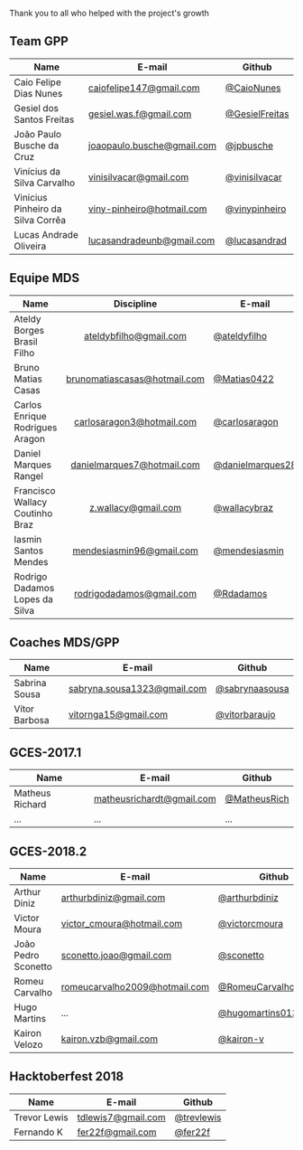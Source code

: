 Thank you to all who helped with the project's growth

## Team GPP

| Name  |  E-mail  |   Github  |  
|---|---|--- |
|Caio Felipe Dias Nunes|caiofelipe147@gmail.com|[@CaioNunes](https://github.com/CaioNunes)|  
|Gesiel dos Santos Freitas|gesiel.was.f@gmail.com|[@GesielFreitas](https://github.com/GesielFreitas)|  
|João Paulo Busche da Cruz|joaopaulo.busche@gmail.com|[@jpbusche](https://github.com/jpbusche)| 
|Vinícius da Silva Carvalho|vinisilvacar@gmail.com|[@vinisilvacar](https://github.com/vinisilvacar)|   
|Vinicius Pinheiro da Silva Corrêa|viny-pinheiro@hotmail.com|[@vinypinheiro](https://github.com/vinypinheiro)|  
|Lucas Andrade Oliveira|lucasandradeunb@gmail.com|[@lucasandrad](https://github.com/lucasandrad)|  

## Equipe MDS

| Name |  Discipline  |  E-mail  |   Github  |  
|---|:---:|---|--- |
|Ateldy Borges Brasil Filho|ateldybfilho@gmail.com|[@ateldyfilho](https://github.com/ateldyfilho)|  
|Bruno Matias Casas |brunomatiascasas@hotmail.com|[@Matias0422](https://github.com/Matias0422)|  
|Carlos Enrique Rodrigues Aragon|carlosaragon3@hotmail.com|[@carlosaragon](https://github.com/carlosaragon)| 
|Daniel Marques Rangel|danielmarques7@hotmail.com|[@danielmarques28](https://github.com/danielmarques28)|   
|Francisco Wallacy Coutinho Braz|z.wallacy@gmail.com|[@wallacybraz](https://github.com/wallacybraz)|
|Iasmin Santos Mendes|mendesiasmin96@gmail.com|[@mendesiasmin](https://github.com/mendesiasmin)|
|Rodrigo Dadamos Lopes da Silva|rodrigodadamos@gmail.com|[@Rdadamos](https://github.com/Rdadamos)|     

## Coaches MDS/GPP

| Name        |  E-mail                   |   Github  |  
|-------------|---------------------------|--- |
|Sabrina Sousa|sabryna.sousa1323@gmail.com|[@sabrynaasousa](https://github.com/sabrynaasousa)|  
|Vítor Barbosa|vitornga15@gmail.com       |[@vitorbaraujo](https://github.com/vitorbaraujo)| 


## GCES-2017.1

| Name        |  E-mail        |   Github  |  
|-------------|---------------------------|--- |
|Matheus Richard | matheusrichardt@gmail.com |[@MatheusRich](https://github.com/MatheusRich)|  
| ... | ...      | ...| 

## GCES-2018.2

| Name        |  E-mail       |   Github  |  
|-------------|---------------|-----------|
| Arthur Diniz | arthurbdiniz@gmail.com |[@arthurbdiniz](https://github.com/arthurbdiniz)   | [@](https://github.com/) |
| Victor Moura | victor_cmoura@hotmail.com    | [@victorcmoura](https://github.com/victorcmoura) |
| João Pedro Sconetto | sconetto.joao@gmail.com    | [@sconetto](https://github.com/sconetto) |
| Romeu Carvalho | romeucarvalho2009@hotmail.com   | [@RomeuCarvalhoAntunes](https://github.com/RomeuCarvalhoAntunes) |
| Hugo Martins | ...    | [@hugomartins013](https://github.com/hugomartins013) |
| Kairon Velozo | kairon.vzb@gmail.com | [@kairon-v](https://github.com/kairon-v) || Romeu Carvalho | 


## Hacktoberfest 2018

| Name        |  E-mail       |   Github  |  
|-------------|---------------|-----------|
| Trevor Lewis | tdlewis7@gmail.com |[@trevlewis](https://github.com/trevlewis)   |
| Fernando K | fer22f@gmail.com | [@fer22f](https://github.com/fer22f)   |



